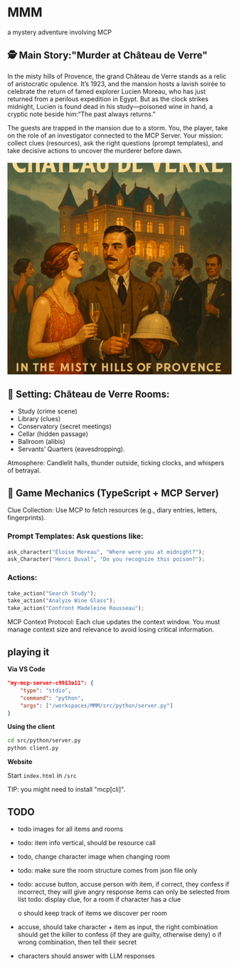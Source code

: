 # MMM
a mystery adventure involving MCP

## 🕵️ Main Story:"Murder at Château de Verre"
In the misty hills of Provence, the grand Château de Verre stands as a relic of aristocratic opulence. It’s 1923, and the mansion hosts a lavish soirée to celebrate the return of famed explorer Lucien Moreau, who has just returned from a perilous expedition in Egypt. But as the clock strikes midnight, Lucien is found dead in his study—poisoned wine in hand, a cryptic note beside him:“The past always returns.”

The guests are trapped in the mansion due to a storm. You, the player, take on the role of an investigator connected to the MCP Server. Your mission: collect clues (resources), ask the right questions (prompt templates), and take decisive actions to uncover the murderer before dawn.

<div>
<img src="./images/bg.png" alt="Background image, chateau de Verre, 1920" width=600>

</div>

## 🏰 Setting: Château de Verre Rooms: 

- Study (crime scene) 
- Library (clues)
- Conservatory (secret meetings)
- Cellar (hidden passage)
- Ballroom (alibis)
- Servants’ Quarters (eavesdropping).

Atmosphere: Candlelit halls, thunder outside, ticking clocks, and whispers of betrayal.

## 🧠 Game Mechanics (TypeScript + MCP Server)
Clue Collection: Use MCP to fetch resources (e.g., diary entries, letters, fingerprints).

### Prompt Templates: Ask questions like:

```python
ask_character("Éloise Moreau", "Where were you at midnight?");
ask_Character("Henri Duval", "Do you recognize this poison?");
```

### Actions:

```python
take_action("Search Study");
take_action("Analyze Wine Glass");
take_action("Confront Madeleine Rousseau");
```

MCP Context Protocol: Each clue updates the context window. You must manage context size and relevance to avoid losing critical information.

## playing it

**Via VS Code**

```json
"my-mcp-server-c9913e11": {
    "type": "stdio",
    "command": "python",
    "args": ["/workspaces/MMM/src/python/server.py"]
}
```

**Using the client**

```sh
cd src/python/server.py
python client.py
```

**Website**

Start `index.html` in `/src`


TIP: you might need to install "mcp[cli]".


## TODO 


- todo images for all items and rooms
- todo: item info vertical, should be resource call
- todo, change character image when changing room

- todo: make sure the room structure comes from json file only
- todo: accuse button, accuse person with item, if correct, they confess
if incorrect, they will give angry response
items can only be selected from list
todo: display clue, for a room if character has a clue

  o should keep track of items we discover per room

- accuse, should take character + item as input, the right combination should get the killer to confess (if they are guilty, otherwise deny)
   o if wrong combination, then tell their secret
- characters should answer with LLM responses